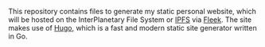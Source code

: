 This repository contains files to generate my static personal website, which will be hosted
on the InterPlanetary File System or [IPFS](https://docs.ipfs.io/concepts/what-is-ipfs/)
via [Fleek](https://fleek.co/hosting/). The site makes use of [Hugo](https://gohugo.io/),
which is a fast and modern static site generator written in Go.